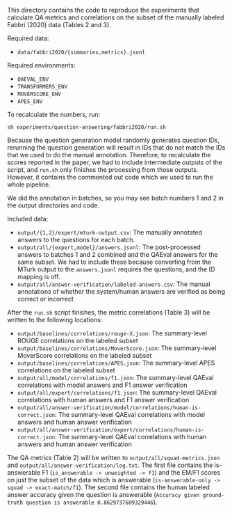 This directory contains the code to reproduce the experiments that calculate QA metrics and correlations on the subset of the manually labeled Fabbri (2020) data (Tables 2 and 3).

Required data:
- `data/fabbri2020/{summaries,metrics}.jsonl`

Required environments:
- `QAEVAL_ENV`
- `TRANSFORMERS_ENV`
- `MOVERSCORE_ENV`
- `APES_ENV`

To recalculate the numbers, run:
```
sh experiments/question-answering/fabbri2020/run.sh
```

Because the question generation model randomly generates question IDs, rerunning the question generation will result in IDs that do not match the IDs that we used to do the manual annotation.
Therefore, to recalculate the scores reported in the paper, we had to include intermediate outputs of the script, and `run.sh` only finishes the processing from those outputs.
However, it contains the commented out code which we used to run the whole pipeline.

We did the annotation in batches, so you may see batch numbers 1 and 2 in the output directories and code.

Included data:
- `output/{1,2}/expert/mturk-output.csv`: The manually annotated answers to the questions for each batch.
- `output/all/{expert,model}/answers.jsonl`: The post-processed answers to batches 1 and 2 combined and the QAEval answers for the same subset.
  We had to include these because converting from the MTurk output to the `answers.jsonl` requires the questions, and the ID mapping is off.
- `output/all/answer-verification/labeled-answers.csv`: The manual annotations of whether the system/human answers are verified as being correct or incorrect
  
After the `run.sh` script finishes, the metric correlations (Table 3) will be written to the following locations:
- `output/baselines/correlations/rouge-X.json`: The summary-level ROUGE correlations on the labeled subset
- `output/baselines/correlations/MoverScore.json`: The summary-level MoverScore correlations on the labeled subset
- `output/baselines/correlations/APES.json`: The summary-level APES correlations on the labeled subset
- `output/all/model/correlations/f1.json`: The summary-level QAEval correlations with model answers and F1 answer verification
- `output/all/expert/correlations/f1.json`: The summary-level QAEval correlations with human answers and F1 answer verification
- `output/all/answer-verification/model/correlations/human-is-correct.json`: The summary-level QAEval correlations with model answers and human answer verification
- `output/all/answer-verification/expert/correlations/human-is-correct.json`: The summary-level QAEval correlations with human answers and human answer verification

The QA metrics (Table 2) will be written to `output/all/squad-metrics.json` and `output/all/answer-verification/log.txt`.
The first file contains the is-answerable F1 (`is_answerable -> unweighted -> f1`) and the EM/F1 scores on just the subset of the data which is answerable (`is-answerable-only -> squad -> exact-match/f1`).
The second file contains the human labeled answer accuracy given the question is answerable (`Accuracy given ground-truth question is answerable 0.8629737609329446`).